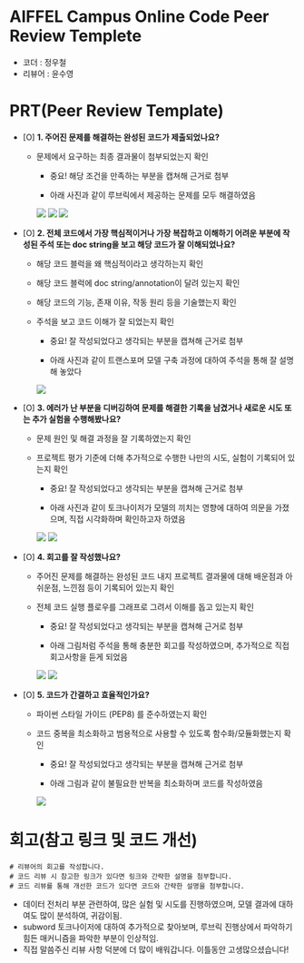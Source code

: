 # AIFFEL Campus Online Code Peer Review Templete
- 코더 : 정우철
- 리뷰어 : 윤수영


# PRT(Peer Review Template)
- [O]  **1. 주어진 문제를 해결하는 완성된 코드가 제출되었나요?**
    - 문제에서 요구하는 최종 결과물이 첨부되었는지 확인
        - 중요! 해당 조건을 만족하는 부분을 캡쳐해 근거로 첨부
          
          
        - 아래 사진과 같이 루브릭에서 제공하는 문제를 모두 해결하였음
        
        
        <img src="images/p04.png"/>
        
        
        <img src="images/p03.png"/>
        
        
        <img src="images/p04.png"/>
        
    
- [O]  **2. 전체 코드에서 가장 핵심적이거나 가장 복잡하고 이해하기 어려운 부분에 작성된 
주석 또는 doc string을 보고 해당 코드가 잘 이해되었나요?**
    - 해당 코드 블럭을 왜 핵심적이라고 생각하는지 확인
    - 해당 코드 블럭에 doc string/annotation이 달려 있는지 확인
    - 해당 코드의 기능, 존재 이유, 작동 원리 등을 기술했는지 확인
    - 주석을 보고 코드 이해가 잘 되었는지 확인
        - 중요! 잘 작성되었다고 생각되는 부분을 캡쳐해 근거로 첨부
          
          
        - 아래 사진과 같이 트랜스포머 모델 구축 과정에 대하여 주석을 통해 잘 설명해 놓았다
          
        
        <img src="images/p01.png"/>
        
        
- [O]  **3. 에러가 난 부분을 디버깅하여 문제를 해결한 기록을 남겼거나
새로운 시도 또는 추가 실험을 수행해봤나요?**
    - 문제 원인 및 해결 과정을 잘 기록하였는지 확인
    - 프로젝트 평가 기준에 더해 추가적으로 수행한 나만의 시도, 
    실험이 기록되어 있는지 확인
        - 중요! 잘 작성되었다고 생각되는 부분을 캡쳐해 근거로 첨부
          
          
        - 아래 사진과 같이 토크나이저가 모델의 끼치는 영향에 대하여 의문을 가졌으며, 직접 시각화하며 확인하고자 하였음
          
          
        <img src="images/p05.png"/>
     
        
        <img src="images/p06.png"/>
        
        
- [O]  **4. 회고를 잘 작성했나요?**
    - 주어진 문제를 해결하는 완성된 코드 내지 프로젝트 결과물에 대해
    배운점과 아쉬운점, 느낀점 등이 기록되어 있는지 확인
    - 전체 코드 실행 플로우를 그래프로 그려서 이해를 돕고 있는지 확인
        - 중요! 잘 작성되었다고 생각되는 부분을 캡쳐해 근거로 첨부
          
          
        - 아래 그림처럼 주석을 통해 충분한 회고를 작성하였으며, 추가적으로 직접 회고사항을 듣게 되었음
          
        
        <img src="images/p07.png"/>
        
        
        <img src="images/p08.png"/>
        
        
- [O]  **5. 코드가 간결하고 효율적인가요?**
    - 파이썬 스타일 가이드 (PEP8) 를 준수하였는지 확인
    - 코드 중복을 최소화하고 범용적으로 사용할 수 있도록 함수화/모듈화했는지 확인
        - 중요! 잘 작성되었다고 생각되는 부분을 캡쳐해 근거로 첨부
          
          
        - 아래 그림과 같이 불필요한 반복을 최소화하며 코드를 작성하였음
          
          
        <img src="images/p09.png"/>


# 회고(참고 링크 및 코드 개선)
```
# 리뷰어의 회고를 작성합니다.
# 코드 리뷰 시 참고한 링크가 있다면 링크와 간략한 설명을 첨부합니다.
# 코드 리뷰를 통해 개선한 코드가 있다면 코드와 간략한 설명을 첨부합니다.
```
- 데이터 전처리 부분 관련하여, 많은 실험 및 시도를 진행하였으며, 모델 결과에 대하여도 많이 분석하여, 귀감이됨.
- subword 토크나이저에 대하여 추가적으로 찾아보며, 루브릭 진행상에서 파악하기 힘든 매커니즘을 파악한 부분이 인상적임.
- 직접 말씀주신 리뷰 사항 덕분에 더 많이 배워갑니다. 이틀동안 고생많으셨습니다!

